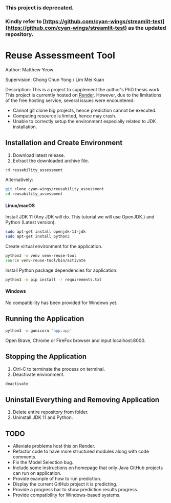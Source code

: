 ### This project is deprecated.
### Kindly refer to [https://github.com/cyan-wings/streamlit-test](https://github.com/cyan-wings/streamlit-test) as the updated repository.

# Reuse Assessmeent Tool

Author:       Matthew Yeow

Supervision:  Chong Chun Yong / Lim Mei Kuan

Description:
This is a project to supplement the author's PhD thesis work.
This project is currently hosted on [Render](http://reusability-assessment.onrender.com/). However, due to the limitations of the free hosting service, several issues were encountered:
- Cannot git clone big projects, hence prediction cannot be executed.
- Computing resource is limited, hence may crash.
- Unable to correctly setup the environment especially related to JDK installation.

## Installation and Create Environment

1. Download latest release.
2. Extract the downloaded archive file.
```bash
cd reusability_assessment
```

Alternatively:
```bash
git clone cyan-wings/reusability_assessment
cd reusability_assessment
```

#### Linux/macOS
Install JDK 11 (Any JDK will do. This tutorial we will use OpenJDK.) and Python (Latest version).
```bash
sudo apt-get install openjdk-11-jdk
sudo apt-get install python3
```

Create virtual environment for the application.
```bash
python3 -m venv venv-reuse-tool
source venv-reuse-tool/bin/activate
```

Install Python package dependencies for application.
```bash
python3 -m pip install -r requirements.txt
```

#### Windows
No compatibility has been provided for Windows yet.

## Running the Application

```bash
python3 -m gunicorn 'app:app'
```

Open Brave, Chrome or FireFox browser and input localhost:8000.

## Stopping the Application

1. Ctrl-C to terminate the process on terminal.
2. Deactivate environment.

```bash
deactivate
```

## Uninstall Everything and Removing Application

1. Delete entire repository from folder.
2. Uninstall JDK 11 and Python.

## TODO

- Alleviate problems host this on Render.
- Refactor code to have more structured modules along with code comments.
- Fix the Model Selection bug.
- Include some instructions on homepage that only Java GitHub projects can run on application.
- Provide example of how to run prediction.
- Display the current GitHub project it is predicting.
- Provide a progress bar to show prediction results progress.
- Provide compatibility for Windows-based systems.
